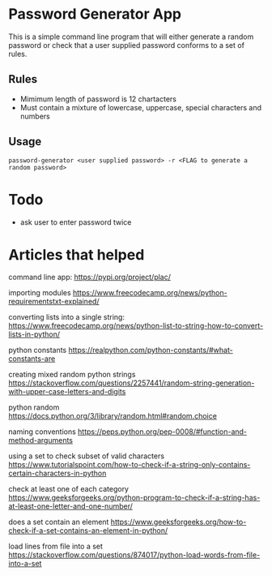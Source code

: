 Password Generator App
======================

This is a simple command line program that will either generate a random password or
check that a user supplied password conforms to a set of rules.


Rules
-----

* Mimimum length of password is 12 chartacters
* Must contain a mixture of lowercase, uppercase, special characters and numbers


Usage
-----

```
password-generator <user supplied password> -r <FLAG to generate a random password>
```

Todo
====

* ask user to enter password twice


Articles that helped
====================

command line app:
https://pypi.org/project/plac/

importing modules
https://www.freecodecamp.org/news/python-requirementstxt-explained/

converting lists into a single string:
https://www.freecodecamp.org/news/python-list-to-string-how-to-convert-lists-in-python/

python constants
https://realpython.com/python-constants/#what-constants-are

creating mixed random python strings
https://stackoverflow.com/questions/2257441/random-string-generation-with-upper-case-letters-and-digits

python random
https://docs.python.org/3/library/random.html#random.choice

naming conventions
https://peps.python.org/pep-0008/#function-and-method-arguments

using a set to check subset of valid characters
https://www.tutorialspoint.com/how-to-check-if-a-string-only-contains-certain-characters-in-python

check at least one of each category
https://www.geeksforgeeks.org/python-program-to-check-if-a-string-has-at-least-one-letter-and-one-number/

does a set contain an element
https://www.geeksforgeeks.org/how-to-check-if-a-set-contains-an-element-in-python/

load lines from file into a set
https://stackoverflow.com/questions/874017/python-load-words-from-file-into-a-set
